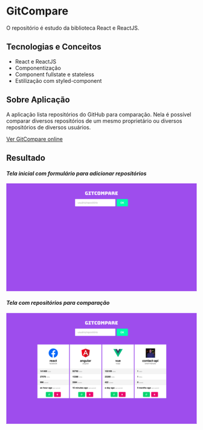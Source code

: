 # GitCompare
O repositório é estudo da biblioteca React e ReactJS.

## Tecnologias e Conceitos
* React e ReactJS
* Componentização
* Component fullstate e stateless
* Estilização com styled-component

## Sobre Aplicação
A aplicação lista repositórios do GitHub para comparação.
Nela é possível comparar diversos repositórios de um mesmo proprietário ou diversos repositórios de diversos usuários.

[Ver GitCompare online](http://lab.yeza.com.br/gitcompare)

## Resultado

#### *Tela inicial com formulário para adicionar repositórios* ####
![](src/assets/gitcompare-screenshot-home.png)

#### *Tela com repositórios para comparação* ####
![](src/assets/gitcompare-screenshot-list.png)
